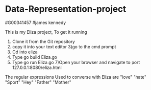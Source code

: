 # Data-Representation-project
#G00341457
#james kennedy

This is my Eliza project, To get it running
1) Clone it from the Git repository
2) copy it into your text editor
3)go to the cmd prompt
4) Cd into eliza
5) Type go build Eliza.go
6) Type go run Eliza.go
7)Open your browser and navigate to port 127.0.0.1:8080/eliza.html

The regular expressions Used to converse with Eliza are
"love"
"hate"
"Sport"
"Hey"
"Father"
"Mother"


